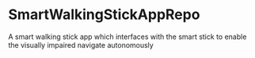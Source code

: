# SmartWalkingStickAppRepo
A smart walking stick app which interfaces with the smart stick to enable the visually impaired navigate autonomously
